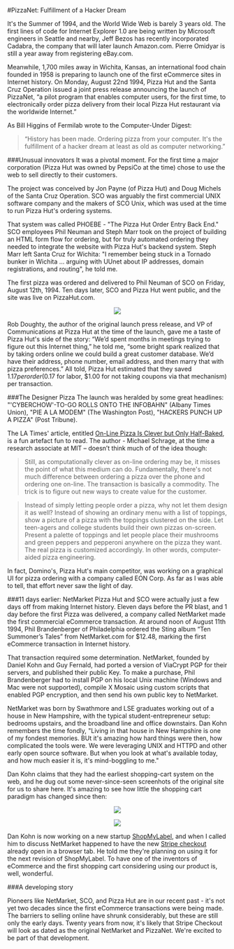 #PizzaNet: Fulfillment of a Hacker Dream

It's the Summer of 1994, and the World Wide Web is barely 3 years old. The first lines of code for Internet Explorer 1.0 are being written by Microsoft engineers in Seattle and nearby, Jeff Bezos has recently incorporated Cadabra, the company that will later launch Amazon.com. Pierre Omidyar is still a year away from registering eBay.com.

Meanwhile, 1,700 miles away in Wichita, Kansas, an international food chain founded in 1958 is preparing to launch one of the first eCommerce sites in Internet history. On Monday, August 22nd 1994, Pizza Hut and the Santa Cruz Operation issued a joint press release announcing the launch of PizzaNet, “a pilot program that enables computer users, for the first time, to electronically order pizza delivery from their local Pizza Hut restaurant via the worldwide Internet.”

As Bill Higgins of Fermilab wrote to the Computer-Under Digest:

> “History has been made.  Ordering pizza from your computer.  It's the fulfillment of a hacker dream at least as old as computer networking.”


###Unusual innovators
It was a pivotal moment. For the first time a major corporation (Pizza Hut was owned by PepsiCo at the time) chose to use the web to sell directly to their customers. 

The project was conceived by Jon Payne (of Pizza Hut) and Doug Michels of the Santa Cruz Operation. SCO was arguably the first commercial UNIX software company and the makers of SCO Unix, which was used at the time to run Pizza Hut's ordering systems. 

That system was called PHOEBE - "The Pizza Hut Order Entry Back End." SCO employees Phil Neuman and Steph Marr took on the project of building an HTML form flow for ordering, but for truly automated ordering they needed to integrate the website with Pizza Hut's backend system. Steph Marr left Santa Cruz for Wichita: "I remember being stuck in a Tornado bunker in Wichita ... arguing with UUnet about IP addresses, domain registrations, and routing", he told me.  

The first pizza was ordered and delivered to Phil Neuman of SCO on Friday, August 12th, 1994. Ten days later, SCO and Pizza Hut went public, and the site was live on PizzaHut.com.

<p align="center"><img src="https://github.com/sinak/stripe-blog-posts/raw/master/1%20-%20images/pizza1.jpg" /></p>

Rob Doughty, the author of the original launch press release, and VP of Communications at Pizza Hut at the time of the launch, gave me a taste of Pizza Hut's side of the story: “We’d spent months in meetings trying to figure out this Internet thing,” he told me, “some bright spark realized that by taking orders online we could build a great customer database. We’d have their address, phone number, email address, and then marry that with pizza preferences.” All told, Pizza Hut estimated that they saved $1.17 per order ($0.17 for labor, $1.00 for not taking coupons via that mechanism) per transaction.


###The Designer Pizza
The launch was heralded by some great headlines: "'CYBERCHOW'-TO-GO ROLLS ONTO THE INFOBAHN" (Albany Times Union), "PIE A LA MODEM" (The Washington Post), "HACKERS PUNCH UP A PIZZA" (Post Tribune).

The LA Times' article, entitled [On-Line Pizza Is Clever but Only Half-Baked](http://articles.latimes.com/1994-08-25/business/fi-31168_1_pizza-hut), is a fun artefact fun to read. The author - Michael Schrage, at the time a research associate at MIT – doesn’t think much of of the idea though:

> Still, as computationally clever as on-line ordering may be, it misses the point of what this medium can do. Fundamentally, there's not much difference between ordering a pizza over the phone and ordering one on-line. The transaction is basically a commodity. The trick is to figure out new ways to create value for the customer.

> Instead of simply letting people order a pizza, why not let them design it as well? Instead of showing an ordinary menu with a list of toppings, show a picture of a pizza with the toppings clustered on the side. Let teen-agers and college students build their own pizzas on-screen. Present a palette of toppings and let people place their mushrooms and green peppers and pepperoni anywhere on the pizza they want. The real pizza is customized accordingly. In other words, computer-aided pizza engineering.

In fact, Domino's, Pizza Hut's main competitor, was working on a graphical UI for pizza ordering with a company called EON Corp. As far as I was able to tell, that effort never saw the light of day.

###11 days earlier: NetMarket
Pizza Hut and SCO were actually just a few days off from making Internet history. Eleven days before the PR blast, and 1 day before the first Pizza was delivered, a company called NetMarket made the first commercial eCommerce transaction. At around noon of August 11th 1994, Phil Brandenberger of Philadelphia ordered the Sting album “Ten Summoner’s Tales” from NetMarket.com for $12.48, marking the first eCommerce transaction in Internet history. 

That transaction required some determination. NetMarket, founded by Daniel Kohn and Guy Fernald, had ported a version of ViaCrypt PGP for their servers, and published their public Key. To make a purchase, Phil Brandenberger had to install PGP on his local Unix machine (Windows and Mac were not supported), compile X Mosaic using custom scripts that enabled PGP encryption, and then send his own public key to NetMarket.

NetMarket was born by Swathmore and LSE graduates working out of a house in New Hampshire, with the typical student-entrepreneur setup: bedrooms upstairs, and the broadband line and office downstairs. Dan Kohn remembers the time fondly, "Living in that house in New Hampshire is one of my fondest memories. BUt it's amazing how hard things were then, how complicated the tools were. We were leveraging UNIX and HTTPD and other early open source software. But when you look at what's available today, and how much easier it is, it's mind-boggling to me."

Dan Kohn claims that they had the earliest shopping-cart system on the web, and he dug out some never-since-seen screenhots of the original site for us to share here. It's amazing to see how little the shopping cart paradigm has changed since then:

<p align="center"><img src="https://github.com/sinak/stripe-blog-posts/raw/master/1%20-%20images/netmarket-2.gif" /></p>
<p align="center"><img src="https://github.com/sinak/stripe-blog-posts/raw/master/1%20-%20images/netmarket-1.gif" /></p>

Dan Kohn is now working on a new startup [ShopMyLabel](http://shopmylabel.com), and when I called him to discuss NetMarket happened to have the new [Stripe checkout](https://stripe.com/blog/stripe-checkout) already open in a browser tab. He told me they're planning on using it for the next revision of ShopMyLabel. To have one of the inventors of eCommerce and the first shopping cart considering using our product is, well, wonderful.

###A developing story

Pioneers like NetMarket, SCO, and Pizza Hut are in our recent past - it's not yet two decades since the first eCommerce transactions were being made. The barriers to selling online have shrunk considerably, but these are still only the early days. Twenty years from now, it's likely that Stripe Checkout will look as dated as the original NetMarket and PizzaNet. We're excited to be part of that development.
